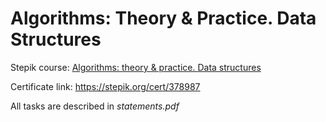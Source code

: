 # Algorithms: Theory & Practice. Data Structures 
Stepik course: [Algorithms: theory & practice. Data structures](https://stepik.org/course/1547/info)

Certificate link: https://stepik.org/cert/378987

All tasks are described in *statements.pdf*